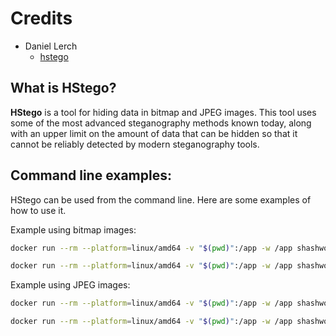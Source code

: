 Credits
=======
  
  - Daniel Lerch
    * [hstego](https://github.com/daniellerch/hstego)


## What is HStego?


**HStego** is a tool for hiding data in bitmap and JPEG images.
This tool uses some of the most advanced steganography methods known today, along with an upper limit on the amount of data that can be hidden so that it cannot be reliably detected by modern steganography tools.

## Command line examples:

HStego can be used from the command line. Here are some examples of how to use it.


Example using bitmap images:

```bash
docker run --rm --platform=linux/amd64 -v "$(pwd)":/app -w /app shashwot/hstego:latest embed secret.txt cover.png stego.png MyP4ssw0rd101
```

```bash
docker run --rm --platform=linux/amd64 -v "$(pwd)":/app -w /app shashwot/hstego:latest extract stego.png content.txt MyP4ssw0rd101
```



Example using JPEG images:

```bash
docker run --rm --platform=linux/amd64 -v "$(pwd)":/app -w /app shashwot/hstego:latest embed secret.txt cover.jpg stego.jpg MyP4ssw0rd101
```

```bash
docker run --rm --platform=linux/amd64 -v "$(pwd)":/app -w /app shashwot/hstego:latest extract stego.jpg content.txt MyP4ssw0rd101
```
